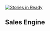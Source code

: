 [![Stories in Ready](https://badge.waffle.io/philmphoenix/sales_engine_2.0.png?label=ready&title=Ready)](https://waffle.io/philmphoenix/sales_engine_2.0)
## Sales Engine
